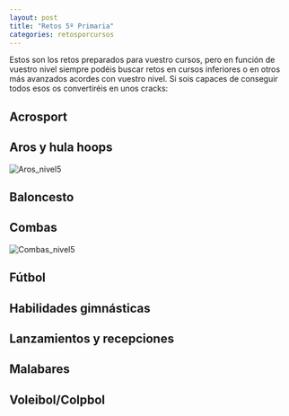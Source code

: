 ```yaml
---
layout: post
title: "Retos 5º Primaria"
categories: retosporcursos
---
```


Estos son los retos preparados para vuestro cursos, pero en función de vuestro nivel siempre podéis buscar retos en cursos inferiores o en otros más avanzados acordes con vuestro nivel. Si sois capaces de conseguir todos esos os convertiréis en unos cracks:

## Acrosport

## Aros y hula hoops

![Aros_nivel5](../images_text/aros_nivel_5_compressed.jpg)

## Baloncesto

## Combas

![Combas_nivel5](../images_text/comba_nivel_5_compressed.jpg)

## Fútbol

## Habilidades gimnásticas

## Lanzamientos y recepciones

## Malabares

## Voleibol/Colpbol
